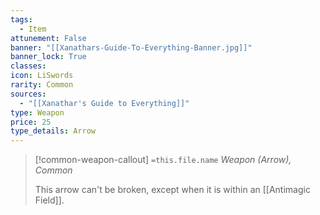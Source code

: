 ```yaml
---
tags:
  - Item
attunement: False
banner: "[[Xanathars-Guide-To-Everything-Banner.jpg]]"
banner_lock: True
classes:
icon: LiSwords
rarity: Common
sources:
  - "[[Xanathar's Guide to Everything]]"
type: Weapon
price: 25
type_details: Arrow
---
```

>[!common-weapon-callout] `=this.file.name`
>*Weapon (Arrow), Common*
>
>This arrow can't be broken, except when it is within an [[Antimagic Field]].
>
>
